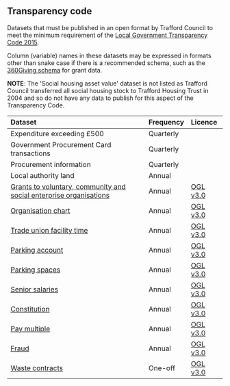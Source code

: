 ## Transparency code

Datasets that must be published in an open format by Trafford Council to meet the minimum requirement of the [Local Government Transparency Code 2015](https://www.gov.uk/government/publications/local-government-transparency-code-2015).

Column (variable) names in these datasets may be expressed in formats other than snake case if there is a recommended schema, such as the [360Giving schema](https://standard.threesixtygiving.org/en/latest/reference/) for grant data.

**NOTE**: The 'Social housing asset value' dataset is not listed as Trafford Council transferred all social housing stock to Trafford Housing Trust in 2004 and so do not have any data to publish for this aspect of the Transparency Code.

|Dataset |Frequency |Licence |
|:--- |:--- |:--- |
|Expenditure exceeding £500 |Quarterly | |
|Government Procurement Card transactions |Quarterly | |
|Procurement information |Quarterly | |
|Local authority land |Annual | |
|[Grants to voluntary, community and social enterprise organisations](grants) |Annual | [OGL v3.0](http://www.nationalarchives.gov.uk/doc/open-government-licence/version/3/)|
|[Organisation chart](organisation_chart) |Annual |[OGL v3.0](http://www.nationalarchives.gov.uk/doc/open-government-licence/version/3/) |
|[Trade union facility time](trade_union_facility_time) |Annual | [OGL v3.0](http://www.nationalarchives.gov.uk/doc/open-government-licence/version/3/)|
|[Parking account](parking_account) |Annual | [OGL v3.0](http://www.nationalarchives.gov.uk/doc/open-government-licence/version/3/)|
|[Parking spaces](parking_spaces) |Annual | [OGL v3.0](http://www.nationalarchives.gov.uk/doc/open-government-licence/version/3/)|
|[Senior salaries](senior_salaries) |Annual | [OGL v3.0](http://www.nationalarchives.gov.uk/doc/open-government-licence/version/3/)|
|[Constitution](constitution) |Annual | [OGL v3.0](http://www.nationalarchives.gov.uk/doc/open-government-licence/version/3/)|
|[Pay multiple](pay_multiple) |Annual | [OGL v3.0](http://www.nationalarchives.gov.uk/doc/open-government-licence/version/3/)|
|[Fraud](fraud) |Annual | [OGL v3.0](http://www.nationalarchives.gov.uk/doc/open-government-licence/version/3/)|
|[Waste contracts](waste_contract) |One-off | [OGL v3.0](http://www.nationalarchives.gov.uk/doc/open-government-licence/version/3/)|
